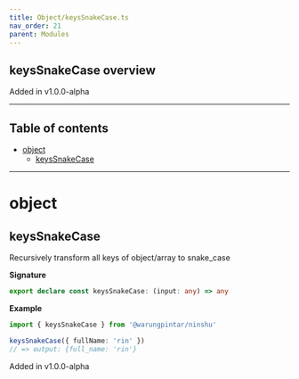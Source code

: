 ```yaml
---
title: Object/keysSnakeCase.ts
nav_order: 21
parent: Modules
---
```


## keysSnakeCase overview

Added in v1.0.0-alpha

---

<h2 class="text-delta">Table of contents</h2>

- [object](#object)
  - [keysSnakeCase](#keyssnakecase)

---

# object

## keysSnakeCase

Recursively transform all keys of object/array to snake_case

**Signature**

```ts
export declare const keysSnakeCase: (input: any) => any
```

**Example**

```ts
import { keysSnakeCase } from '@warungpintar/ninshu'

keysSnakeCase({ fullName: 'rin' })
// => output: {full_name: 'rin'}
```

Added in v1.0.0-alpha
